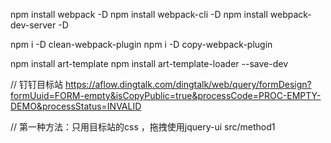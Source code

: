 

npm install webpack -D
npm install webpack-cli -D
npm install webpack-dev-server -D 


npm i -D clean-webpack-plugin
npm i -D copy-webpack-plugin



npm install art-template
npm install art-template-loader --save-dev


// 钉钉目标站
https://aflow.dingtalk.com/dingtalk/web/query/formDesign?formUuid=FORM-empty&isCopyPublic=true&processCode=PROC-EMPTY-DEMO&processStatus=INVALID

// 第一种方法：只用目标站的css ，拖拽使用jquery-ui
src/method1 
